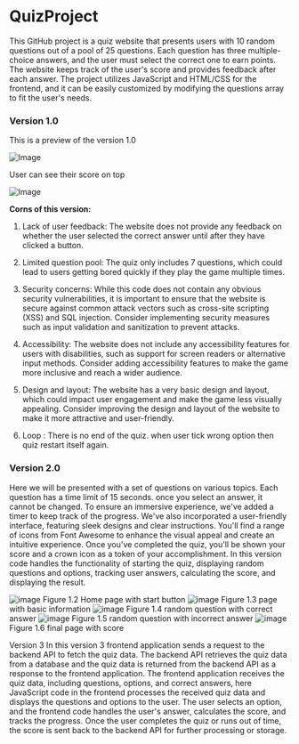 # QuizProject
This GitHub project is a quiz website that presents users with 10 random questions out of a pool of 25 questions. Each question has three multiple-choice answers, and the user must select the correct one to earn points. The website keeps track of the user's score and provides feedback after each answer. The project utilizes JavaScript and HTML/CSS for the frontend, and it can be easily customized by modifying the questions array to fit the user's needs.

<h3>Version 1.0</h3>

This is a preview of the version 1.0

![Image](https://user-images.githubusercontent.com/55691960/235436586-64003c36-56ed-4cdd-8c49-2a6275445360.png)

User can see their score on top

![Image](https://user-images.githubusercontent.com/55691960/235436616-5744c08f-1097-4685-ace1-c39d7e3e050c.png)

**Corns of this version:**

1. Lack of user feedback: The website does not provide any feedback on whether the user selected the correct answer until after they have clicked a button. 

2. Limited question pool: The quiz only includes 7 questions, which could lead to users getting bored quickly if they play the game multiple times.

3. Security concerns: While this code does not contain any obvious security vulnerabilities, it is important to ensure that the website is secure against common attack vectors such as cross-site scripting (XSS) and SQL injection. Consider implementing security measures such as input validation and sanitization to prevent attacks.

4. Accessibility: The website does not include any accessibility features for users with disabilities, such as support for screen readers or alternative input methods. Consider adding accessibility features to make the game more inclusive and reach a wider audience.

5. Design and layout: The website has a very basic design and layout, which could impact user engagement and make the game less visually appealing. Consider improving the design and layout of the website to make it more attractive and user-friendly.

6. Loop : There is no end of the quiz. when user tick wrong option then quiz restart itself again.

<h3>Version 2.0</h3>
Here we will be presented with a set of questions on various topics. Each question has a time limit of 15 seconds. once you select an answer, it cannot be changed. To ensure an immersive experience, we've added a timer to keep track of the progress. We've also incorporated a user-friendly interface, featuring sleek designs and clear instructions. You'll find a range of icons from Font Awesome to enhance the visual appeal and create an intuitive experience. Once you've completed the quiz, you'll be shown your score and a crown icon as a token of your accomplishment. In this version code handles the functionality of starting the quiz, displaying random questions and options, tracking user answers, calculating the score, and displaying the result.

![image](https://github.com/starksid3000/QuizProject/assets/55691960/513bd061-7236-426d-b3c7-ef145903de97)
Figure 1.2 Home page with start button
![image](https://github.com/starksid3000/QuizProject/assets/55691960/3ea14015-7e7e-46c0-91ac-ba20c29c4195)
Figure 1.3 page with basic information
![image](https://github.com/starksid3000/QuizProject/assets/55691960/490cd50b-c766-4e89-bad5-672bafa0b322)
Figure 1.4 random question with correct answer
![image](https://github.com/starksid3000/QuizProject/assets/55691960/00b37df0-e300-412f-8f45-27257027f3a8)
Figure 1.5 random question with incorrect answer
![image](https://github.com/starksid3000/QuizProject/assets/55691960/9f6855b9-37a9-4a0b-a66f-592cc8488c00)
Figure 1.6 final page with score


Version 3
In this version 3 frontend application sends a request to the backend API to fetch the quiz data. The backend API retrieves the quiz data from a database and the quiz data is returned from the backend API as a response to the frontend application. The frontend application receives the quiz data, including questions, options, and correct answers, here JavaScript code in the frontend processes the received quiz data and displays the questions and options to the user. The user selects an option, and the frontend code handles the user's answer, calculates the score, and tracks the progress. Once the user completes the quiz or runs out of time, the score is sent back to the backend API for further processing or storage.
